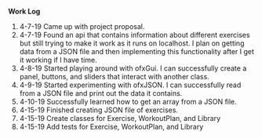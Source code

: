 **Work Log**

1. 4-7-19 Came up with project proposal.
1. 4-7-19 Found an api that contains information about different exercises but still trying to make
it work as it runs on localhost. I plan on getting data from a JSON file and then implementing 
this functionality after I get it working if I have time.
1. 4-8-19 Started playing around with ofxGui. I can successfully create a panel, buttons, 
and sliders that interact with another class. 
1. 4-9-19 Started experimenting with ofxJSON. I can successfully read from a JSON file 
and print out the data it contains. 
1. 4-10-19 Successfully learned how to get an array from a JSON file.
1. 4-15-19 Finished creating JSON file of exercises.
1. 4-15-19 Create classes for Exercise, WorkoutPlan, and Library
1. 4-15-19 Add tests for Exercise, WorkoutPlan, and Library